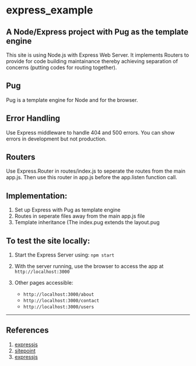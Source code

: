 # express_example

A Node/Express project with Pug as the template engine
------------------------------------------------------

This site is using Node.js with Express Web Server. It implements Routers to provide for code building maintainance thereby achieving separation of concerns (putting codes for routing together).

Pug
---
Pug is a template engine for Node and for the browser.

Error Handling
--------------
Use Express middleware to handle 404 and 500 errors. You can show errors in development but not production.

Routers
-------
Use Express.Router in routes/index.js to seperate the routes from the main app.js. Then use this router in app.js before the app.listen function call.

## Implementation:

1. Set up Express with Pug as template engine
2. Routes in seperate files away from the main app.js file
3. Template inheritance (The index.pug extends the layout.pug

## To test the site locally:

1. Start the Express Server using:
`npm start`

2. With the server running, use the browser to access the app at `http://localhost:3000`

3. Other pages accessible:
    - `http://localhost:3000/about`
    - `http://localhost:3000/contact`
    - `http://localhost:3000/users`
<hr>

## References

1. [expressjs](http://expressjs.com/en/starter/basic-routing.html)
2. [sitepoint](https://www.sitepoint.com/a-beginners-guide-to-pug/)
3. [expressjs](http://expressjs.com/en/guide/using-template-engines.html)